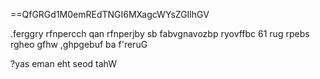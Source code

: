 ==QfGRGd1M0emREdTNGI6MXagcWYsZGIlhGV

.ferggry rfnpercch qan rfnperjby sb fabvgnavozbp ryovffbc 61 rug rpebs rgheo gfhw ,ghpgebuf ba f'reruG

?yas eman eht seod tahW